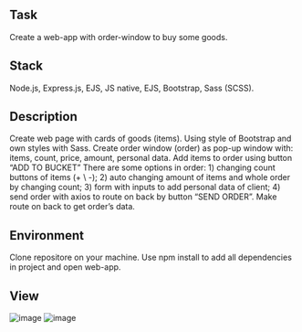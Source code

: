## Task
Create a web-app with order-window to buy some goods.

## Stack
Node.js, Express.js, EJS, JS native, EJS, Bootstrap, Sass (SCSS).

## Description
 Create web page with cards of goods (items). Using style of Bootstrap and own styles with Sass.
 Create order window (order) as pop-up window with: items, count, price, amount, personal data.
 Add items to order using button “ADD TO BUCKET”
 There are some options in order:
    1) changing count buttons of items (+ \ -);
    2) auto changing amount of items and whole order by changing count;
    3) form with inputs to add personal data of client;
    4) send order with axios to route on back by button “SEND ORDER”.
 Make route on back to get order’s data.
 
## Environment
Clone repositore on your machine. Use npm install to add all dependencies in project and open web-app.

## View
![image](https://user-images.githubusercontent.com/46706194/146979811-4947fb52-f994-41a8-9185-0e9270e5970a.png)
![image](https://user-images.githubusercontent.com/46706194/146979819-9cdd89d0-a778-4a78-b3c4-f432c282b96e.png)
